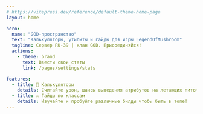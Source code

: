 ```yaml
---
# https://vitepress.dev/reference/default-theme-home-page
layout: home

hero:
  name: "GOD-пространство"
  text: "Калькуляторы, утилиты и гайды для игры LegendOfMushroom"
  tagline: Сервер RU-39 | клан GOD. Присоединяйся!  
  actions:
    - theme: brand
      text: Ввести свои статы
      link: /pages/settings/stats

features:
  - title: 📱 Калькуляторы
    details: Считайте урон, шансы выведения атрибутов на летающих питомцах, бонусы от атрибутов летающих питомцев и прочее!
  - title: ⚔️ Гайды по классам
    details: Изучайте и пробуйте различные билды чтобы быть в топе!
---
```


